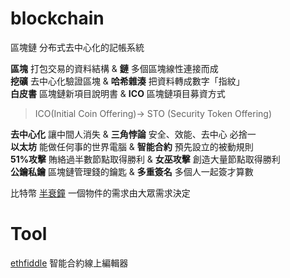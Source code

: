 # blockchain

區塊鏈 分布式去中心化的記帳系統  

**區塊** 打包交易的資料結構 & **鏈** 多個區塊線性連接而成  
**挖礦** 去中心化驗證區塊 & **哈希雜湊** 把資料轉成數字「指紋」  
**白皮書** 區塊鏈新項目說明書  & **ICO** 區塊鏈項目募資方式 
> ICO(Initial Coin Offering)-> STO (Security Token Offering)  

**去中心化** 讓中間人消失  & **三角悖論** 安全、效能、去中心 必捨一  
**以太坊** 能做任何事的世界電腦  & **智能合約** 預先設立的被動規則  
**51%攻擊** 賄絡過半數節點取得勝利  & **女巫攻擊** 創造大量節點取得勝利     
**公鑰私鑰** 區塊鏈管理錢的鑰匙  & **多重簽名** 多個人一起簽才算數      

比特幣 [半衰鐘](https://www.bitcoinclock.com/) 一個物件的需求由大眾需求決定


# Tool

[ethfiddle](https://ethfiddle.com/) 智能合約線上編輯器  


